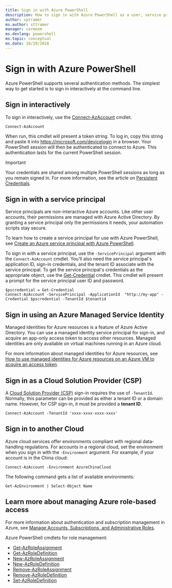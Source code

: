 ```yaml
---
title: Sign in with Azure PowerShell
description: How to sign in with Azure PowerShell as a user, service principal, or with managed identities for Azure resources.
author: sptramer
ms.author: sttramer
manager: carmonm
ms.devlang: powershell
ms.topic: conceptual
ms.date: 10/29/2018
---
```

# Sign in with Azure PowerShell

Azure PowerShell supports several authentication methods. The simplest way to get started is to sign in
interactively at the command line.

## Sign in interactively

To sign in interactively, use the [Connect-AzAccount](/powershell/module/az.profile/connect-azaccount) cmdlet.

```azurepowershell-interactive
Connect-AzAccount
```

When run, this cmdlet will present a token string. To log in, copy this string and paste it into https://microsoft.com/devicelogin in a browser. Your PowerShell session will
then be authenticated to connect to Azure. This authentication lasts for the current PowerShell session.

> [!IMPORTANT]
>
> Your credentials are shared among multiple PowerShell sessions as long as you remain signed in.
> For more information, see the article on [Persistent Credentials](context-persistence.md).

## Sign in with a service principal

Service principals are non-interactive Azure accounts. Like other user accounts, their permissions are managed with Azure Active Directory. By granting a service principal only the permissions it needs, your automation scripts stay secure.

To learn how to create a service principal for use with Azure PowerShell, see [Create an Azure service principal with Azure PowerShell](create-azure-service-principal-azureps.md).

To sign in with a service principal, use the `-ServicePrincipal` argument with the `Connect-AzAccount` cmdlet. You'll also need the service principal's application ID,
sign-in credentials, and the tenant ID associate with the service principal. To get the service principal's credentials as the appropriate object, use the [Get-Credential](/powershell/module/microsoft.powershell.security/get-credential) cmdlet. This cmdlet will present a prompt for the service principal user ID and password.

```azurepowershell-interactive
$pscredential = Get-Credential
Connect-AzAccount -ServicePrincipal -ApplicationId  "http://my-app" -Credential $pscredential -TenantId $tenantid
```

## Sign in using an Azure Managed Service Identity

Managed identities for Azure resources is a feature of Azure Active Directory. You can use a managed identity
service principal for sign-in, and acquire an app-only access token to access other resources. Managed identities are only available on
virtual machines running in an Azure cloud.

For more information about managed identities for Azure resources, see
[How to use managed identities for Azure resources on an Azure VM to acquire an access token](/azure/active-directory/managed-identities-azure-resources/how-to-use-vm-token).

## Sign in as a Cloud Solution Provider (CSP)

A [Cloud Solution Provider (CSP)](https://azure.microsoft.com/en-us/offers/ms-azr-0145p/) sign-in requires the use of `-TenantId`. Normally, this parameter can be provided as either a tenant ID or a domain name. However, for CSP sign-in, it must be provided a **tenant ID**.

```azurepowershell-interactive
Connect-AzAccount -TenantId 'xxxx-xxxx-xxxx-xxxx'
```

## Sign in to another Cloud

Azure cloud services offer environments compliant with regional data-handling regulations.
For accounts in a regional cloud, set the environment when you sign in with the `-Environment` argument.
For example, if your account is in the China cloud:

```azurepowershell-interactive
Connect-AzAccount -Environment AzureChinaCloud
```

The following command gets a list of available environments:

```azurepowershell-interactive
Get-AzEnvironment | Select-Object Name
```

## Learn more about managing Azure role-based access

For more information about authentication and subscription management in Azure, see
[Manage Accounts, Subscriptions, and Administrative Roles](/azure/active-directory/role-based-access-control-configure).

Azure PowerShell cmdlets for role management:

* [Get-AzRoleAssignment](/powershell/module/az.Resources/Get-azRoleAssignment)
* [Get-AzRoleDefinition](/powershell/module/az.Resources/Get-azRoleDefinition)
* [New-AzRoleAssignment](/powershell/module/az.Resources/New-azRoleAssignment)
* [New-AzRoleDefinition](/powershell/module/az.Resources/New-azRoleDefinition)
* [Remove-AzRoleAssignment](/powershell/module/az.Resources/Remove-azRoleAssignment)
* [Remove-AzRoleDefinition](/powershell/module/az.Resources/Remove-azRoleDefinition)
* [Set-AzRoleDefinition](/powershell/module/az.Resources/Set-azRoleDefinition)
